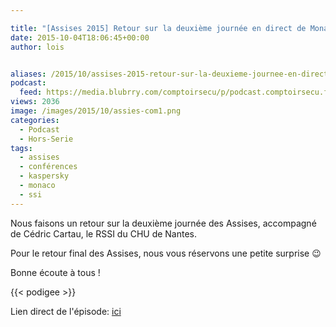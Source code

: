 ```yaml
---

title: "[Assises 2015] Retour sur la deuxième journée en direct de Monaco"
date: 2015-10-04T18:06:45+00:00
author: lois


aliases: /2015/10/assises-2015-retour-sur-la-deuxieme-journee-en-direct-de-monaco/
podcast:
  feed: https://media.blubrry.com/comptoirsecu/p/podcast.comptoirsecu.fr/CSEC.HS07.2015-10-04.ASSISES2015_JOUR2.mp3
views: 2036
image: /images/2015/10/assies-com1.png
categories:
  - Podcast
  - Hors-Serie
tags:
  - assises
  - conférences
  - kaspersky
  - monaco
  - ssi
---
```



Nous faisons un retour sur la deuxième journée des Assises, accompagné de Cédric Cartau, le RSSI du CHU de Nantes.

Pour le retour final des Assises, nous vous réservons une petite surprise 😉

Bonne écoute à tous !


{{< podigee >}}







Lien direct de l'épisode: [ici](http://podcast.comptoirsecu.fr/CSEC.HS07.2015-10-04.ASSISES2015_JOUR2.mp3)
